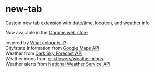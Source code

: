 # new-tab
Custom new tab extension with date/time, location, and weather info

Now available in the <a href="https://chrome.google.com/webstore/detail/custom-new-tab/ibcjjgjoocebindaidhifoockakoknbp">Chrome web store</a>

Inspired by <a href="http://whatcolourisit.scn9a.org/">What colour is it?</a><br>
City/state information from <a href="https://cloud.google.com/maps-platform/">Google Maps API</a><br>
Weather from <a href="https://developer.forecast.io/">Dark Sky Forecast API</a><br>
Weather icons from <a href="http://erikflowers.github.io/weather-icons/">erikflowers/weather-icons</a><br>
Weather alerts from <a href="http://graphical.weather.gov/xml/">National Weather Service API</a>
